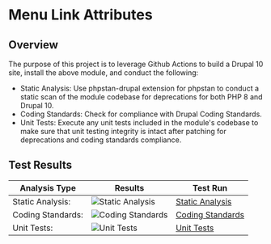 # Menu Link Attributes

## Overview

The purpose of this project is to leverage Github Actions to build a Drupal 10 site, install the above module, and conduct the following:

* Static Analysis:  Use phpstan-drupal extension for phpstan to conduct a static scan of the module codebase for deprecations for both PHP 8 and Drupal 10.
* Coding Standards:  Check for compliance with Drupal Coding Standards.
* Unit Tests:  Execute any unit tests included in the module's codebase to make sure that unit testing integrity is intact after patching for deprecations and coding standards compliance.

## Test Results

| Analysis Type | Results | Test Run |
| ----- | ----- | ----- |
| Static Analysis: | ![Static Analysis](https://github.com/Drupal-10-Compatibility/menu_link_attributes/actions/workflows/static_analysis.yml/badge.svg) | [Static Analysis](https://github.com/Drupal-10-Compatibility/menu_link_attributes/actions/workflows/static_analysis.yml) |
| Coding Standards: | ![Coding Standards](https://github.com/Drupal-10-Compatibility/menu_link_attributes/actions/workflows/coding_standards.yml/badge.svg) | [Coding Standards](https://github.com/Drupal-10-Compatibility/menu_link_attributes/actions/workflows/coding_standards.yml) |
| Unit Tests: | ![Unit Tests](https://github.com/Drupal-10-Compatibility/menu_link_attributes/actions/workflows/unit_tests.yml/badge.svg) | [Unit Tests](https://github.com/Drupal-10-Compatibility/menu_link_attributes/actions/workflows/unit_tests.yml) |
